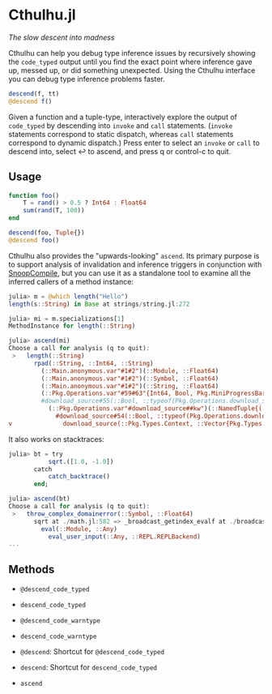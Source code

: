 # Cthulhu.jl
*The slow descent into madness*

Cthulhu can help you debug type inference issues by recursively showing the
`code_typed` output until you find the exact point where inference gave up,
messed up, or did something unexpected. Using the Cthulhu interface you can
debug type inference problems faster.

```julia
descend(f, tt)
@descend f()
```

Given a function and a tuple-type, interactively explore the output of
`code_typed` by descending into `invoke` and `call` statements. (`invoke`
statements correspond to static dispatch, whereas `call` statements correspond
to dynamic dispatch.) Press enter to select an `invoke` or `call` to descend
into, select ↩  to ascend, and press q or control-c to quit.

## Usage

```julia
function foo()
    T = rand() > 0.5 ? Int64 : Float64
    sum(rand(T, 100))
end

descend(foo, Tuple{})
@descend foo()
```

Cthulhu also provides the "upwards-looking" `ascend`. Its primary purpose is to
support analysis of invalidation and inference triggers in conjunction with
[SnoopCompile](https://github.com/timholy/SnoopCompile.jl), but you can use
it as a standalone tool to examine all the inferred callers of a method instance:

```julia
julia> m = @which length("Hello")
length(s::String) in Base at strings/string.jl:272

julia> mi = m.specializations[1]
MethodInstance for length(::String)

julia> ascend(mi)
Choose a call for analysis (q to quit):
 >   length(::String)
       rpad(::String, ::Int64, ::String)
         (::Main.anonymous.var"#1#2")(::Module, ::Float64)
         (::Main.anonymous.var"#1#2")(::Symbol, ::Float64)
         (::Main.anonymous.var"#1#2")(::String, ::Float64)
         (::Pkg.Operations.var"#59#63"{Int64, Bool, Pkg.MiniProgressBars.MiniProgressBar, Bool, Pkg.Types.PackageSpec})(::IOContext{IOBuffer})
         #download_source#55(::Bool, ::typeof(Pkg.Operations.download_source), ::Pkg.Types.Context, ::Vector{Pkg.Types.PackageSpec}, ::Dict{Base.UUID, Vector{String}})
           (::Pkg.Operations.var"#download_source##kw")(::NamedTuple{(:readonly,), Tuple{Bool}}, ::typeof(Pkg.Operations.download_source), ::Pkg.Types.Context, ::Vector{Pkg.Types.PackageSpec}, ::Dict{Bas
             #download_source#54(::Bool, ::typeof(Pkg.Operations.download_source), ::Pkg.Types.Context, ::Vector{Pkg.Types.PackageSpec})
v              download_source(::Pkg.Types.Context, ::Vector{Pkg.Types.PackageSpec})
```

It also works on stacktraces:

```julia
julia> bt = try
           sqrt.([1.0, -1.0])
       catch
           catch_backtrace()
       end;

julia> ascend(bt)
Choose a call for analysis (q to quit):
 >   throw_complex_domainerror(::Symbol, ::Float64)
       sqrt at ./math.jl:582 => _broadcast_getindex_evalf at ./broadcast.jl:648 => _broadcast_getindex at ./broadcast.jl:621 => getindex at ./broadcast.jl:575 => macro expansion at ./broadcast.jl:982 =>
         eval(::Module, ::Any)
           eval_user_input(::Any, ::REPL.REPLBackend)
...
```

## Methods

- `@descend_code_typed`
- `descend_code_typed`
- `@descend_code_warntype`
- `descend_code_warntype`
- `@descend`: Shortcut for `@descend_code_typed`
- `descend`: Shortcut for `descend_code_typed`

- `ascend`
